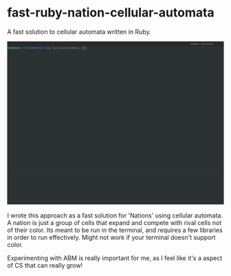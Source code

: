 # fast-ruby-nation-cellular-automata
A fast solution to cellular automata written in Ruby.


![Nation Cellular Automata in Action](ca.gif)




I wrote this approach as a fast solution for 'Nations' using cellular automata. A nation is just a group of cells that expand and compete with rival cells not of their color. Its meant to be run in the terminal, and requires a few libraries in order to run effectively. Might not work if your terminal doesn't support color.

Experimenting with ABM is really important for me, as I feel like it's a aspect of CS that can really grow!
